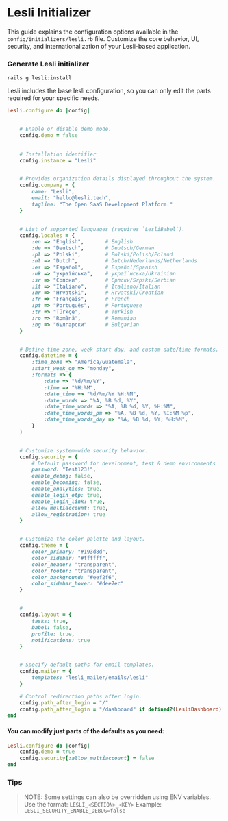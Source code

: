 # Lesli Initializer

This guide explains the configuration options available in the `config/initializers/lesli.rb` file. Customize the core behavior, UI, security, and internationalization of your Lesli-based application.


### Generate Lesli initializer

```shell
rails g lesli:install
```

Lesli includes the base lesli configuration, so you can only edit the parts required for your specific needs.

```ruby
Lesli.configure do |config|


    # Enable or disable demo mode.
    config.demo = false

    
    # Installation identifier
    config.instance = "Lesli"


    # Provides organization details displayed throughout the system.
    config.company = {
        name: "Lesli",
        email: "hello@lesli.tech",
        tagline: "The Open SaaS Development Platform."
    }


    # List of supported languages (requires `LesliBabel`).
    config.locales = {
        :en => "English",       # English
        :de => "Deutsch",       # Deutsch/German
        :pl => "Polski",        # Polski/Polish/Poland
        :nl => "Dutch",         # Dutch/Nederlands/Netherlands
        :es => "Español",       # Español/Spanish
        :uk => "украї́нська",    # украї́нська/Ukrainian
        :sr => "Српски",        # Српски/Srpski/Serbian
        :it => "Italiano",      # Italiano/Italian
        :hr => "Hrvatski",      # Hrvatski/Croatian
        :fr => "Français",      # French
        :pt => "Português",     # Portuguese
        :tr => "Türkçe",        # Turkish
        :ro => "Română",        # Romanian
        :bg => "български"      # Bulgarian
    }


    # Define time zone, week start day, and custom date/time formats.
    config.datetime = {
        :time_zone => "America/Guatemala",
        :start_week_on => "monday",
        :formats => {
            :date => "%d/%m/%Y",
            :time => "%H:%M",
            :date_time => "%d/%m/%Y %H:%M",
            :date_words => "%A, %B %d, %Y",
            :date_time_words => "%A, %B %d, %Y, %H:%M", 
            :date_time_words_pm => "%A, %B %d, %Y, %I:%M %p",
            :date_time_words_day => "%A, %B %d, %Y, %H:%M",
        }
    }


    # Customize system-wide security behavior.
    config.security = {
        # Default password for development, test & demo environments
        password: "Test123!",       
        enable_debug: false,
        enable_becoming: false,
        enable_analytics: true,
        enable_login_otp: true,
        enable_login_link: true,
        allow_multiaccount: true,
        allow_registration: true
    }


    # Customize the color palette and layout.
    config.theme = {
        color_primary: "#193d8d",
        color_sidebar: "#ffffff",
        color_header: "transparent",
        color_footer: "transparent",
        color_background: "#eef2f6",
        color_sidebar_hover: "#dee7ec"
    }


    #
    config.layout = {
        tasks: true,
        babel: false,
        profile: true,
        notifications: true
    }


    # Specify default paths for email templates.
    config.mailer = {
        templates: "lesli_mailer/emails/lesli"
    }

    # Control redirection paths after login.
    config.path_after_login = "/"
    config.path_after_login = "/dashboard" if defined?(LesliDashboard)
end
```

#### You can modify just parts of the defaults as you need:

```ruby
Lesli.configure do |config|
    config.demo = true
    config.security[:allow_multiaccount] = false
end
```


### Tips

> NOTE: Some settings can also be overridden using ENV variables.
> Use the format: `LESLI_<SECTION>_<KEY>`
> Example: `LESLI_SECURITY_ENABLE_DEBUG=false`
